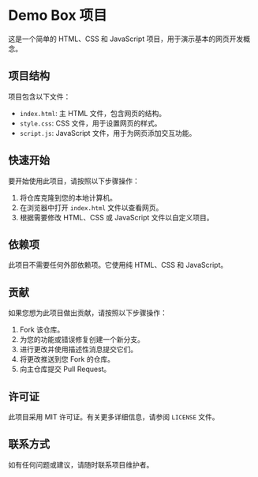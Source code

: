 # Demo Box 项目

这是一个简单的 HTML、CSS 和 JavaScript 项目，用于演示基本的网页开发概念。

## 项目结构

项目包含以下文件：
- `index.html`: 主 HTML 文件，包含网页的结构。
- `style.css`: CSS 文件，用于设置网页的样式。
- `script.js`: JavaScript 文件，用于为网页添加交互功能。

## 快速开始

要开始使用此项目，请按照以下步骤操作：

1. 将仓库克隆到您的本地计算机。
2. 在浏览器中打开 `index.html` 文件以查看网页。
3. 根据需要修改 HTML、CSS 或 JavaScript 文件以自定义项目。

## 依赖项

此项目不需要任何外部依赖项。它使用纯 HTML、CSS 和 JavaScript。

## 贡献

如果您想为此项目做出贡献，请按照以下步骤操作：

1. Fork 该仓库。
2. 为您的功能或错误修复创建一个新分支。
3. 进行更改并使用描述性消息提交它们。
4. 将更改推送到您 Fork 的仓库。
5. 向主仓库提交 Pull Request。

## 许可证

此项目采用 MIT 许可证。有关更多详细信息，请参阅 `LICENSE` 文件。

## 联系方式

如有任何问题或建议，请随时联系项目维护者。